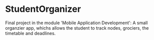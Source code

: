 # StudentOrganizer
Final project in the module 'Mobile Application Development': A small organzier app, whichs allows the student to track nodes, grociers, the timetable and deadlines.
